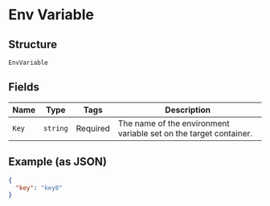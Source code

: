 
# Env Variable

## Structure

`EnvVariable`

## Fields

| Name | Type | Tags | Description |
|  --- | --- | --- | --- |
| `Key` | `string` | Required | The name of the environment variable set on the target container. |

## Example (as JSON)

```json
{
  "key": "key8"
}
```

